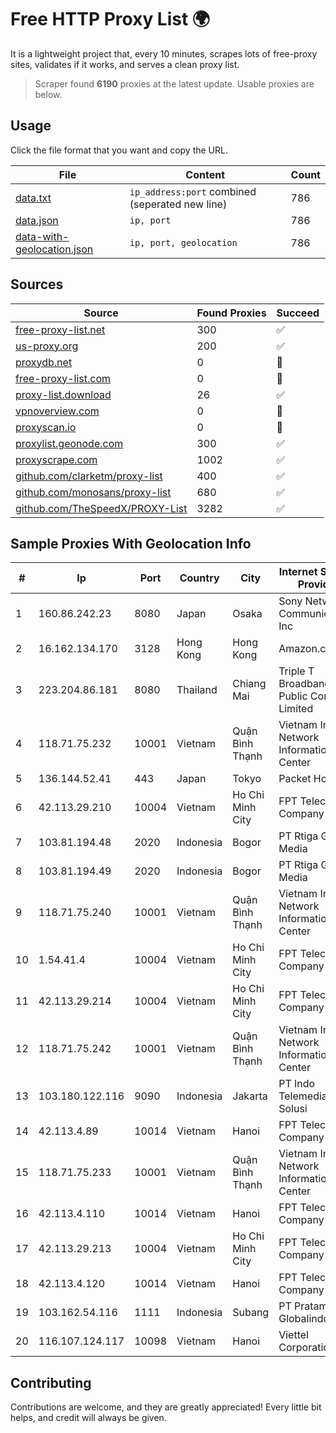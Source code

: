 
# Free HTTP Proxy List 🌍

It is a lightweight project that, every 10 minutes, scrapes lots of free-proxy sites, validates if it works, and serves a clean proxy list.


> Scraper found **6190** proxies at the latest update. Usable proxies are below.

## Usage

Click the file format that you want and copy the URL.


|File|Content|Count|
|----|-------|-----|
|[data.txt](https://raw.githubusercontent.com/themiralay/Proxy-List-World/master/data.txt)|`ip_address:port` combined (seperated new line)|786|
|[data.json](https://raw.githubusercontent.com/themiralay/Proxy-List-World/master/data.json)|`ip, port`|786|
|[data-with-geolocation.json](https://raw.githubusercontent.com/themiralay/Proxy-List-World/master/data-with-geolocation.json)|`ip, port, geolocation`|786|

## Sources

|Source|Found Proxies|Succeed|
|------|-------------|-------|
|[free-proxy-list.net](https://free-proxy-list.net)|300|✅|
|[us-proxy.org](https://www.us-proxy.org)|200|✅|
|[proxydb.net](http://proxydb.net)|0|🚫|
|[free-proxy-list.com](https://free-proxy-list.com/?page=&port=&type%5B%5D=http&type%5B%5D=https&up_time=0&search=Search)|0|🚫|
|[proxy-list.download](https://www.proxy-list.download/HTTP)|26|✅|
|[vpnoverview.com](https://vpnoverview.com/privacy/anonymous-browsing/free-proxy-servers)|0|🚫|
|[proxyscan.io](https://www.proxyscan.io)|0|🚫|
|[proxylist.geonode.com](https://proxylist.geonode.com/api/proxy-list?limit=300&page=1&sort_by=lastChecked&sort_type=desc&protocols=http,https)|300|✅|
|[proxyscrape.com](https://api.proxyscrape.com/v2/?request=displayproxies&protocol=http&timeout=10000&country=all&ssl=all&anonymity=all)|1002|✅|
|[github.com/clarketm/proxy-list](https://raw.githubusercontent.com/clarketm/proxy-list/master/proxy-list-raw.txt)|400|✅|
|[github.com/monosans/proxy-list](https://raw.githubusercontent.com/monosans/proxy-list/main/proxies/http.txt)|680|✅|
|[github.com/TheSpeedX/PROXY-List](https://raw.githubusercontent.com/TheSpeedX/PROXY-List/master/http.txt)|3282|✅|


## Sample Proxies With Geolocation Info

|#|Ip|Port|Country|City|Internet Service Provider|
|-|--|----|-------|----|-------------------------|
|1|160.86.242.23|8080|Japan|Osaka|Sony Network Communications Inc|
|2|16.162.134.170|3128|Hong Kong|Hong Kong|Amazon.com|
|3|223.204.86.181|8080|Thailand|Chiang Mai|Triple T Broadband Public Company Limited|
|4|118.71.75.232|10001|Vietnam|Quận Bình Thạnh|Vietnam Internet Network Information Center|
|5|136.144.52.41|443|Japan|Tokyo|Packet Host, Inc.|
|6|42.113.29.210|10004|Vietnam|Ho Chi Minh City|FPT Telecom Company|
|7|103.81.194.48|2020|Indonesia|Bogor|PT Rtiga Global Media|
|8|103.81.194.49|2020|Indonesia|Bogor|PT Rtiga Global Media|
|9|118.71.75.240|10001|Vietnam|Quận Bình Thạnh|Vietnam Internet Network Information Center|
|10|1.54.41.4|10004|Vietnam|Ho Chi Minh City|FPT Telecom Company|
|11|42.113.29.214|10004|Vietnam|Ho Chi Minh City|FPT Telecom Company|
|12|118.71.75.242|10001|Vietnam|Quận Bình Thạnh|Vietnam Internet Network Information Center|
|13|103.180.122.116|9090|Indonesia|Jakarta|PT Indo Telemedia Solusi|
|14|42.113.4.89|10014|Vietnam|Hanoi|FPT Telecom Company|
|15|118.71.75.233|10001|Vietnam|Quận Bình Thạnh|Vietnam Internet Network Information Center|
|16|42.113.4.110|10014|Vietnam|Hanoi|FPT Telecom Company|
|17|42.113.29.213|10004|Vietnam|Ho Chi Minh City|FPT Telecom Company|
|18|42.113.4.120|10014|Vietnam|Hanoi|FPT Telecom Company|
|19|103.162.54.116|1111|Indonesia|Subang|PT Pratama Asia Globalindo|
|20|116.107.124.117|10098|Vietnam|Hanoi|Viettel Corporation|



## Contributing

Contributions are welcome, and they are greatly appreciated! Every
little bit helps, and credit will always be given.

